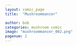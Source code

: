 ```yaml
---
layout: comic_page
title:  "Mushroommancer"

author: bob
categories: mushroom comic
image: "mushroommancer_002.png"
pagenum: 2
---
```


